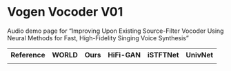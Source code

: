 # Vogen Vocoder V01

Audio demo page for “Improving Upon Existing Source-Filter Vocoder Using Neural Methods for Fast, High-Fidelity Singing Voice Synthesis”

<table>
    <tr>
        <th>Reference</th>
        <th>WORLD</th>
        <th>Ours</th>
        <th>HiFi-GAN</th>
        <th>iSTFTNet</th>
        <th>UnivNet</th>
    </tr>
    <tr>
        <td><audio src="0 doa CSYref 000 006.m4a"></audio></td>
        <td><audio src="W doa CSYref 000 006.m4a"></audio></td>
        <td><audio src="V doa CSYref 000 006.m4a"></audio></td>
        <td><audio src="H doa CSYref 000 006.m4a"></audio></td>
        <td><audio src="I doa CSYref 000 006.m4a"></audio></td>
        <td><audio src="U doa CSYref 000 006.m4a"></audio></td>
    </tr>
</table>


